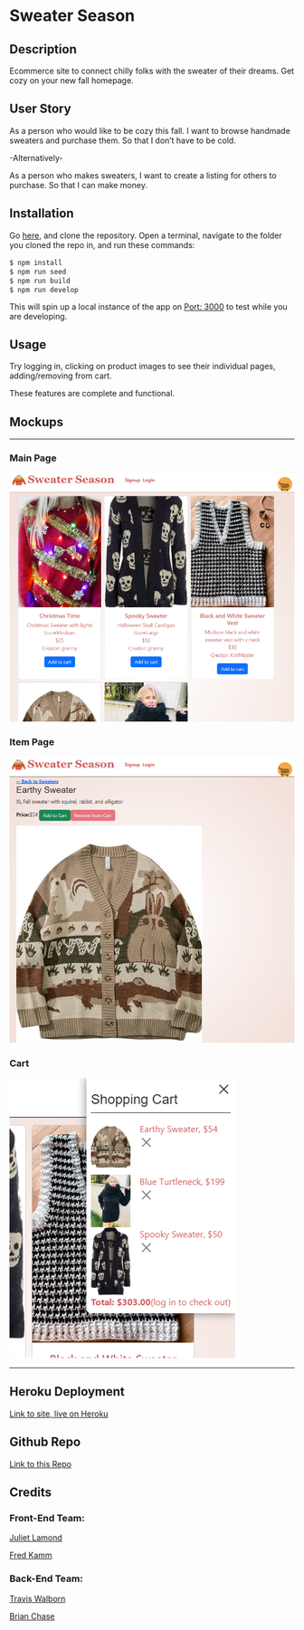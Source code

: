 
# Sweater Season

## Description

Ecommerce site to connect chilly folks with the sweater of their dreams.  Get cozy on your new fall homepage.

## User Story

As a person who would like to be cozy this fall.
I want to browse handmade sweaters and purchase them.
So that I don’t have to be cold.

-Alternatively-

As a person who makes sweaters, 
I want to create a listing for others to purchase.
So that I can make money.


## Installation

Go [here](https://github.com/blchase215/sweater_season), and clone the repository.  Open a terminal, navigate to the folder you cloned the repo in, and run these commands:

    $ npm install
    $ npm run seed
    $ npm run build
    $ npm run develop

This will spin up a local instance of the app on [Port: 3000](http://localhost:3000/) to test while you are developing.

## Usage

Try logging in, clicking on product images to see their individual pages, adding/removing from cart.

These features are complete and functional.

## Mockups
---

### Main Page

![Sweater Season Main Page](./client/public/images/screenshot.png)

### Item Page

![Sweater Season](./client/public/images/item-page.png)

### Cart

![Sweater Season](./client/public/images/cart.png)

---

## Heroku Deployment

[Link to site, live on Heroku](https://arcane-taiga-97342.herokuapp.com/)

## Github Repo

[Link to this Repo](https://github.com/blchase215/sweater_season)

## Credits

### Front-End Team:

[Juliet Lamond](https://github.com/jlamond37)

[Fred Kamm](https://github.com/fredkamm)

### Back-End Team:

[Travis Walborn](https://github.com/NorthernPines)

[Brian Chase](https://github.com/blchase215)
